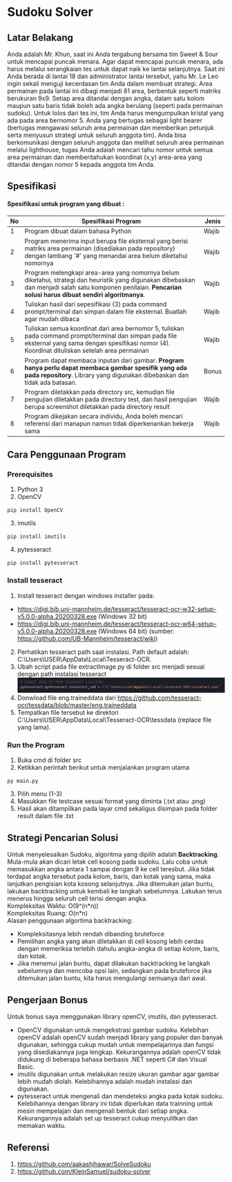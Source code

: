 # Sudoku Solver


## Latar Belakang
Anda adalah Mr. Khun, saat ini Anda tergabung bersama tim Sweet & Sour untuk mencapai puncak menara. Agar dapat mencapai puncak menara, ada harus melalui serangkaian tes untuk dapat naik ke lantai selanjutnya. Saat ini Anda berada di lantai 18 dan administrator lantai tersebut, yaitu Mr. Le Leo ingin sekali menguji kecerdasan tim Anda dalam membuat strategi. Area permainan pada lantai ini dibagi menjadi 81 area, berbentuk seperti matriks berukuran 9x9. Setiap area ditandai dengan angka, dalam satu kolom maupun satu baris tidak boleh ada angka berulang (seperti pada permainan sudoku). Untuk lolos dari tes ini, tim Anda harus mengumpulkan kristal yang ada pada area bernomor 5. Anda yang bertugas sebagai light bearer (bertugas mengawasi seluruh area permainan dan memberikan petunjuk serta menyusun strategi untuk seluruh anggota tim). Anda bisa berkomunikasi dengan seluruh anggota dan melihat seluruh area permainan melalui lighthouse, tugas Anda adalah mencari tahu nomor untuk semua area permainan dan memberitahukan koordinat (x,y) area-area yang ditandai dengan nomor 5 kepada anggota tim Anda.


## Spesifikasi

#### Spesifikasi untuk program yang dibuat :
| No | Spesifikasi Program | Jenis |
| ---- | ---- | ---- |
| 1 | Program dibuat dalam bahasa Python | Wajib |
| 2 | Program menerima input berupa file eksternal yang berisi matriks area permainan (disediakan pada repository) dengan lambang '#' yang menandai area belum diketahui nomornya | Wajib |
| 3 | Program melengkapi area-area yang nomornya belum diketahui, strategi dan heuristik yang digunakan dibebaskan dan menjadi salah satu komponen penilaian. **Pencarian solusi harus dibuat sendiri algoritmanya**. | Wajib |
| 4 | Tuliskan hasil dari sepesifikasi (3) pada command prompt/terminal dan simpan dalam file eksternal. Buatlah agar mudah dibaca | Wajib |
| 5 | Tuliskan semua koordinat dari area bernomor 5, tuliskan pada command prompt/terminal dan simpan pada file eksternal yang sama dengan spesifikasi nomor (4). Koordinat dituliskan setelah area permainan | Wajib |
| 6 | Program dapat membaca inputan dari gambar. **Program hanya perlu dapat membaca gambar spesifik yang ada pada repository**. Library yang digunakan dibebaskan dan tidak ada batasan. | Bonus |
| 7 | Program diletakkan pada directory src, kemudian file pengujian diletakkan pada directory test, dan hasil pengujian berupa screenshot diletakkan pada directory result | Wajib |
| 8 | Program dikejakan secara individu, Anda boleh mencari referensi dari manapun namun tidak diperkenankan bekerja sama | Wajib |

## Cara Penggunaan Program
### Prerequisites
1. Python 3
2. OpenCV
```
pip install OpenCV
```
3. imutils
```
pip install imutils
```
4. pytesseract
```
pip install pytesseract
```
### Install tesseract
1. Install tesseract dengan windows installer pada: 
* https://digi.bib.uni-mannheim.de/tesseract/tesseract-ocr-w32-setup-v5.0.0-alpha.20200328.exe (Windows 32 bit)
* https://digi.bib.uni-mannheim.de/tesseract/tesseract-ocr-w64-setup-v5.0.0-alpha.20200328.exe (Windows 64 bit)
(sumber: https://github.com/UB-Mannheim/tesseract/wiki)
2. Perhatikan tesseract path saat instalasi. Path default adalah: C:\Users\USER\AppData\Local\Tesseract-OCR.
3. Ubah script pada file extractImage.py di folder src menjadi sesuai dengan path instalasi tesseract
<br> <img src="img/tesseract.png"><br>
4. Donwload file eng.traineddata dari https://github.com/tesseract-ocr/tessdata/blob/master/eng.traineddata 
5. Tempatkan file tersebut ke direktori  C:\Users\USER\AppData\Local\Tesseract-OCR\tessdata (replace file yang lama).

### Run the Program
1. Buka cmd di folder src
2. Ketikkan perintah berikut untuk menjalankan program utama
```
py main.py
```
3. Pilih menu (1-3)
4. Masukkan file testcase sesuai format yang diminta (.txt atau .png)
5. Hasil akan ditampilkan pada layar cmd sekaligus disimpan pada folder result dalam file .txt

## Strategi Pencarian Solusi
Untuk menyelesaikan Sudoku, algoritma yang dipilih adalah **Backtracking**. Mula-mula akan dicari letak cell kosong pada sudoku.
Lalu coba untuk memasukkan angka antara 1 sampai dengan 9 ke cell teresbut. Jika tidak terdapat angka tersebut pada kolom, baris, dan kotak yang sama, maka lanjutkan pengisian kota kosong selanjutnya. Jika ditemukan jalan buntu, lakukan backtracking untuk kembali ke langkah sebelumnya. Lakukan terus menerus hingga seluruh cell terisi dengan angka.<br>
Kompleksitas Waktu: O(9^(n\*n))<br>
Kompleksitas Ruang: O(n\*n)<br>
Alasan penggunaan algortima backtracking:
* Kompleksitasnya lebih rendah dibanding bruteforce
* Pemilihan angka yang akan diletakkan di cell kosong lebih cerdas dengan memeriksa terlebih dahulu angka-angka di setiap kolom, baris, dan kotak.
* Jika menemui jalan buntu, dapat dilakukan backtracking ke langkah sebelumnya dan mencoba opsi lain, sedangkan
pada bruteforce jika ditemukan jalan buntu, kita harus mengulangi semuanya dari awal.

## Pengerjaan Bonus
Untuk bonus saya menggunakan library openCV, imutils, dan pytesseract. 
* OpenCV digunakan untuk mengekstrasi gambar sudoku. Kelebihan openCV adalah openCV sudah menjadi library yang populer dan banyak digunakan, sehingga cukup mudah untuk mempelajarinya dan fungsi yang disediakannya juga lengkap. Kekurangannya adalah openCV tidak didukung di beberapa bahasa berbasis .NET seperti C# dan Visual Basic.
* imutils digunakan untuk melakukan resize ukuran gambar agar gambar lebih mudah diolah. Kelebihannya adalah mudah instalasi dan digunakan.
* pytesseract untuk mengenali dan mendeteksi angka pada kotak sudoku.
Kelebihannya dengan library ini tidak diperlukan data trainning untuk mesin mempelajari dan mengenali bentuk
dari setiap angka. Kekurangannya adalah set up tesseract cukup menyulitkan dan memakan waktu.

## Referensi
1. https://github.com/aakashjhawar/SolveSudoku
2. https://github.com/KleinSamuel/sudoku-solver


